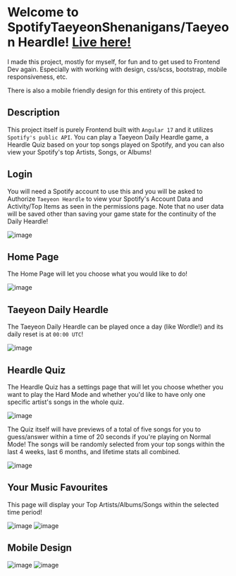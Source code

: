 # Welcome to SpotifyTaeyeonShenanigans/Taeyeon Heardle! [Live here!](https://taeyeon-heardle.vercel.app/)

I made this project, mostly for myself, for fun and to get used to Frontend Dev again. Especially with working with design, css/scss, bootstrap, mobile responsiveness, etc.

There is also a mobile friendly design for this entirety of this project.

## Description

This project itself is purely Frontend built with `Angular 17` and it utilizes `Spotify's public API`. You can play a Taeyeon Daily Heardle game, a Heardle Quiz based on your top songs played on Spotify, and you can also view your Spotify's top Artists, Songs, or Albums!

## Login
You will need a Spotify account to use this and you will be asked to Authorize `Taeyeon Heardle` to view your Spotify's Account Data and Activity/Top Items as seen in the permissions page. Note that no user data will be saved other than saving your game state for the continuity of the Daily Heardle!

![image](https://github.com/hurry-harry/spotify-taeyeon-shenanigans/assets/22555425/1a4c619c-d64a-4750-adfc-6a6baa5ae7af)

## Home Page
The Home Page will let you choose what you would like to do!

![image](https://github.com/hurry-harry/spotify-taeyeon-shenanigans/assets/22555425/7c9ec50a-b84c-4810-854f-32a7961d56a8)

## Taeyeon Daily Heardle
The Taeyeon Daily Heardle can be played once a day (like Wordle!) and its daily reset is at `00:00 UTC`! 

![image](https://github.com/hurry-harry/spotify-taeyeon-shenanigans/assets/22555425/6fe58bde-1acb-458d-b0c2-be0dd50af233)

## Heardle Quiz
The Heardle Quiz has a settings page that will let you choose whether you want to play the Hard Mode and whether you'd like to have only one specific artist's songs in the whole quiz. 

![image](https://github.com/hurry-harry/spotify-taeyeon-shenanigans/assets/22555425/e1b4ce67-a5a7-4547-808b-79f970d18847)

The Quiz itself will have previews of a total of five songs for you to guess/answer within a time of 20 seconds if you're playing on Normal Mode! The songs will be randomly selected from your top songs within the last 4 weeks, last 6 months, and lifetime stats all 
combined.

![image](https://github.com/hurry-harry/spotify-taeyeon-shenanigans/assets/22555425/273272ae-6b16-43c8-86f4-4a5afd92ba61)

## Your Music Favourites
This page will display your Top Artists/Albums/Songs within the selected time period!

![image](https://github.com/hurry-harry/spotify-taeyeon-shenanigans/assets/22555425/b72faead-d315-463e-8b4b-bf9fd30b159f)
![image](https://github.com/hurry-harry/spotify-taeyeon-shenanigans/assets/22555425/995e069c-454f-4219-98e3-beafd289f0b3)

## Mobile Design
![image](https://github.com/hurry-harry/spotify-taeyeon-shenanigans/assets/22555425/7df6b83a-a120-4a6a-ab96-4f4d718e9bcd)
![image](https://github.com/hurry-harry/spotify-taeyeon-shenanigans/assets/22555425/e92f8aa3-1777-4ba4-a787-e62470edbb3a)
